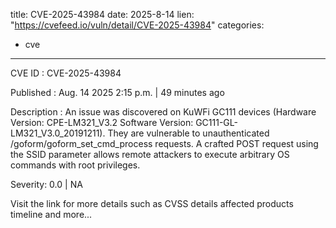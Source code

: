  
title: CVE-2025-43984
date: 2025-8-14
lien: "https://cvefeed.io/vuln/detail/CVE-2025-43984"
categories:
  - cve
---

CVE ID : CVE-2025-43984

Published :  Aug. 14
2025
2:15 p.m. | 49 minutes ago

Description : An issue was discovered on KuWFi GC111 devices (Hardware Version: CPE-LM321_V3.2
Software Version: GC111-GL-LM321_V3.0_20191211). They are vulnerable to unauthenticated /goform/goform_set_cmd_process requests. A crafted POST request
using the SSID parameter
allows remote attackers to execute arbitrary OS commands with root privileges.

Severity: 0.0 | NA

Visit the link for more details
such as CVSS details
affected products
timeline
and more...
